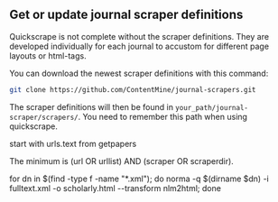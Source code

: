 

## Get or update journal scraper definitions

Quickscrape is not complete without the scraper definitions. They are developed individually for each journal to accustom for different page layouts or html-tags.

You can download the newest scraper definitions with this command:
```bash
git clone https://github.com/ContentMine/journal-scrapers.git
```
The scraper definitions will then be found in `your_path/journal-scraper/scrapers/`. You need to remember this path when using quickscrape.

start with urls.text from getpapers

The minimum is (url OR urllist) AND (scraper OR scraperdir).


for dn in $(find -type f -name "*.xml"); do 
norma -q $(dirname $dn) -i fulltext.xml -o scholarly.html --transform nlm2html; 
done
